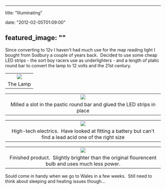 
---
title: "Illuminating"

date: "2012-02-05T01:09:00"

featured_image: ""
---


Since converting to 12v I haven't had much use for the map reading light I bought from Sodbury a couple of years back.  Decided to use some cheap LED strips - the sort boy racers use as underlighters - and a length of platic round bar to convert the lamp to 12 volts and the 21st century.
<table align="center" cellpadding="0" cellspacing="0" style="margin-left: auto; margin-right: auto; text-align: center;"><tbody><tr><td style="text-align: center;"><a href="http://1.bp.blogspot.com/-TV6lqiTRXxM/Ty3UkqVjngI/AAAAAAAACXc/aBi0VuZP0qc/s1600/IMG_3248.JPG"><img src="http://1.bp.blogspot.com/-TV6lqiTRXxM/Ty3UkqVjngI/AAAAAAAACXc/aBi0VuZP0qc/s320/IMG_3248.JPG"/></a></td></tr><tr><td style="text-align: center;">The Lamp</td></tr></tbody></table>
<table align="center" cellpadding="0" cellspacing="0" style="margin-left: auto; margin-right: auto; text-align: center;"><tbody><tr><td style="text-align: center;"><a href="http://1.bp.blogspot.com/-Jt9IZ1czjDg/Ty3UmougiJI/AAAAAAAACXk/h4ow7lUnzeY/s1600/IMG_3253.JPG"><img src="http://1.bp.blogspot.com/-Jt9IZ1czjDg/Ty3UmougiJI/AAAAAAAACXk/h4ow7lUnzeY/s320/IMG_3253.JPG"/></a></td></tr><tr><td style="text-align: center;">Milled a slot in the pastic round bar and glued the LED strips in place</td></tr></tbody></table>
<table align="center" cellpadding="0" cellspacing="0" style="margin-left: auto; margin-right: auto; text-align: center;"><tbody><tr><td style="text-align: center;"><a href="http://2.bp.blogspot.com/-U2mq2d0IiYg/Ty3UoiiILtI/AAAAAAAACXs/TuvD4WnIPpU/s1600/IMG_3255.JPG"><img src="http://2.bp.blogspot.com/-U2mq2d0IiYg/Ty3UoiiILtI/AAAAAAAACXs/TuvD4WnIPpU/s320/IMG_3255.JPG"/></a></td></tr><tr><td style="text-align: center;">High-tech electrics.  Have looked at fitting a battery but can't find a lead acid one of the right size</td></tr></tbody></table>
<table align="center" cellpadding="0" cellspacing="0" style="margin-left: auto; margin-right: auto; text-align: center;"><tbody><tr><td style="text-align: center;"><a href="http://2.bp.blogspot.com/-1v02wGFnFmk/Ty3Up4Y0hWI/AAAAAAAACX0/LUcl75WiYqE/s1600/IMG_3256.JPG"><img src="http://2.bp.blogspot.com/-1v02wGFnFmk/Ty3Up4Y0hWI/AAAAAAAACX0/LUcl75WiYqE/s320/IMG_3256.JPG"/></a></td></tr><tr><td style="text-align: center;">Finished product.  Slightly brighter than the original flourencent bulb and uses much less power.</td></tr></tbody></table>Sould come in handy when we go to Wales in a few weeks.  Still need to think about sleeping and heating issues though...